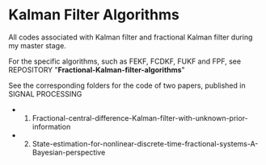 # Kalman Filter Algorithms

All codes associated with Kalman filter and fractional Kalman filter during my master stage.


For the specific algorithms, such as FEKF, FCDKF, FUKF and FPF, see REPOSITORY "**Fractional-Kalman-filter-algorithms**"


See the corresponding folders for the code of two papers, published in SIGNAL PROCESSING
 - 1) Fractional-central-difference-Kalman-filter-with-unknown-prior-information
 - 2) State-estimation-for-nonlinear-discrete-time-fractional-systems-A-Bayesian-perspective
